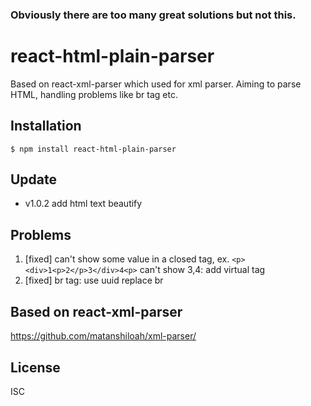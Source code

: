 ### Obviously there are too many great solutions but not this.

# react-html-plain-parser
Based on react-xml-parser which used for xml parser. Aiming to parse HTML, handling problems like br tag etc.

## Installation
```
$ npm install react-html-plain-parser
```

## Update
- v1.0.2 add html text beautify

## Problems
1. [fixed] can't show some value in a closed tag, ex. `<p><div>1<p>2</p>3</div>4<p>` can't show 3,4: add virtual tag
2. [fixed] br tag: use uuid replace br

## Based on react-xml-parser
https://github.com/matanshiloah/xml-parser/

## License
ISC